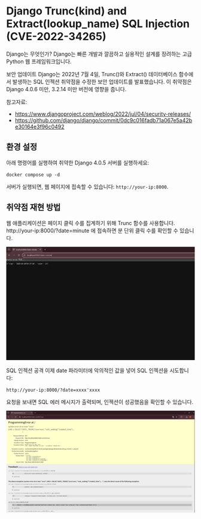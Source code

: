 # Django Trunc(kind) and Extract(lookup_name) SQL Injection (CVE-2022-34265)

Django는 무엇인가?
Django는 빠른 개발과 깔끔하고 실용적인 설계를 장려하는 고급 Python 웹 프레임워크입니다.

보안 업데이트
Django는 2022년 7월 4일, Trunc()와 Extract() 데이터베이스 함수에서 발생하는 SQL 인젝션 취약점을 수정한 보안 업데이트를 발표했습니다.
이 취약점은 Django 4.0.6 미만, 3.2.14 미만 버전에 영향을 줍니다.

참고자료:

- https://www.djangoproject.com/weblog/2022/jul/04/security-releases/
- https://github.com/django/django/commit/0dc9c016fadb71a067e5a42be30164e3f96c0492

## 환경 설정

아래 명령어를 실행하여 취약한 Django 4.0.5 서버를 실행하세요:

```
docker compose up -d
```

서버가 실행되면, 웹 페이지에 접속할 수 있습니다: `http://your-ip:8000`.

## 취약점 재현 방법

웹 애플리케이션은 페이지 클릭 수를 집계하기 위해 Trunc 함수를 사용합니다.
http://your-ip:8000/?date=minute 에 접속하면 분 단위 클릭 수를 확인할 수 있습니다.

![](화햇_도커_과제1.png)

SQL 인젝션 공격
이제 date 파라미터에 악의적인 값을 넣어 SQL 인젝션을 시도합니다:

```
http://your-ip:8000/?date=xxxx'xxxx
```

요청을 보내면 SQL 에러 메시지가 출력되며, 인젝션이 성공했음을 확인할 수 있습니다.

![](화햇_도커_과제2.png)
